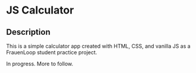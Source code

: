# JS Calculator

## Description

This is a simple calculator app created with HTML, CSS, and vanilla JS as a FrauenLoop student practice project.

In progress. More to follow.
